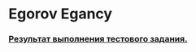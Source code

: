 # Egorov Egancy

### [Результат выполнения тестового задания.](https://egorov-agency-gqbwvlvxm-pasterivan.vercel.app/)
